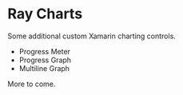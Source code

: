 # Ray Charts

Some additional custom Xamarin charting controls.

* Progress Meter
* Progress Graph
* Multiline Graph

More to come.